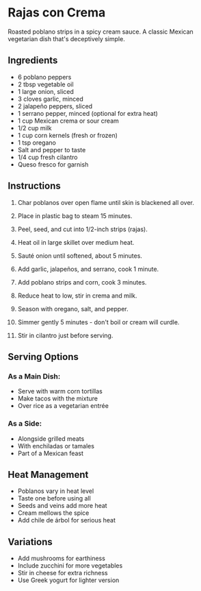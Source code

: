 # Rajas con Crema

Roasted poblano strips in a spicy cream sauce. A classic Mexican vegetarian dish that's deceptively simple.

## Ingredients

- 6 poblano peppers
- 2 tbsp vegetable oil
- 1 large onion, sliced
- 3 cloves garlic, minced
- 2 jalapeño peppers, sliced
- 1 serrano pepper, minced (optional for extra heat)
- 1 cup Mexican crema or sour cream
- 1/2 cup milk
- 1 cup corn kernels (fresh or frozen)
- 1 tsp oregano
- Salt and pepper to taste
- 1/4 cup fresh cilantro
- Queso fresco for garnish

## Instructions

1. Char poblanos over open flame until skin is blackened all over.

2. Place in plastic bag to steam 15 minutes.

3. Peel, seed, and cut into 1/2-inch strips (rajas).

4. Heat oil in large skillet over medium heat.

5. Sauté onion until softened, about 5 minutes.

6. Add garlic, jalapeños, and serrano, cook 1 minute.

7. Add poblano strips and corn, cook 3 minutes.

8. Reduce heat to low, stir in crema and milk.

9. Season with oregano, salt, and pepper.

10. Simmer gently 5 minutes - don't boil or cream will curdle.

11. Stir in cilantro just before serving.

## Serving Options

### As a Main Dish:
- Serve with warm corn tortillas
- Make tacos with the mixture
- Over rice as a vegetarian entrée

### As a Side:
- Alongside grilled meats
- With enchiladas or tamales
- Part of a Mexican feast

## Heat Management

- Poblanos vary in heat level
- Taste one before using all
- Seeds and veins add more heat
- Cream mellows the spice
- Add chile de árbol for serious heat

## Variations

- Add mushrooms for earthiness
- Include zucchini for more vegetables
- Stir in cheese for extra richness
- Use Greek yogurt for lighter version